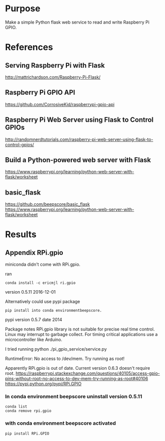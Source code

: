 # Purpose
Make a simple Python flask web service to read and write Raspberry Pi GPIO.

# References

## Serving Raspberry Pi with Flask
http://mattrichardson.com/Raspberry-Pi-Flask/

## Raspberry Pi GPIO API
https://github.com/CorrosiveKid/raspberrypi-gpio-api

## Raspberry Pi Web Server using Flask to Control GPIOs
http://randomnerdtutorials.com/raspberry-pi-web-server-using-flask-to-control-gpios/

## Build a Python-powered web server with Flask
https://www.raspberrypi.org/learning/python-web-server-with-flask/worksheet

## basic_flask
https://github.com/beepscore/basic_flask
https://www.raspberrypi.org/learning/python-web-server-with-flask/worksheet


# Results

## Appendix RPi.gpio
miniconda didn't come with RPi.gpio.

ran

    conda install -c ericmjl ri.gpio

version 0.5.11 2016-12-01

Alternatively could use pypi package

    pip install into conda environmentbeepscore.

pypi version 0.5.7 date 2014

Package notes RPi.gpio library is not suitable for precise real time control. Linux may interrupt to garbage collect.
For timing critical applications use a microcontroller like Arduino.

I tried running
    python ./pi_gpio_service/service.py

RuntimeError: No access to /dev/mem. Try running as root!

Apparently RPi.gpio is out of date.
Current version 0.6.3 doesn't require root.
https://raspberrypi.stackexchange.com/questions/40105/access-gpio-pins-without-root-no-access-to-dev-mem-try-running-as-root#40106
https://pypi.python.org/pypi/RPi.GPIO

### In conda environment beepscore uninstall version 0.5.11

    conda list
    conda remove rpi.gpio
    
### with conda environment beepscore activated

    pip install RPi.GPIO

